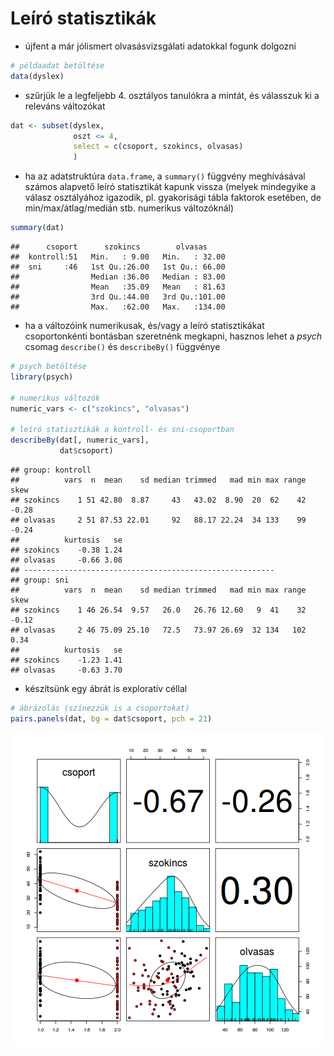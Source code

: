 # Leíró statisztikák

- újfent a már jólismert olvasásvizsgálati adatokkal fogunk dolgozni

```r
# példaadat betöltése
data(dyslex)
```

- szűrjük le a legfeljebb 4. osztályos tanulókra a mintát, és válasszuk ki
a releváns változókat

```r
dat <- subset(dyslex, 
              oszt <= 4, 
              select = c(csoport, szokincs, olvasas)
              )
```


- ha az adatstruktúra `data.frame`, a `summary()` függvény meghívásával
számos alapvető leíró statisztikát kapunk vissza (melyek mindegyike a válasz
osztályához igazodik, pl. gyakorisági tábla faktorok esetében, de 
min/max/átlag/medián stb. numerikus változóknál)

```r
summary(dat)
```

```
##      csoport      szokincs        olvasas      
##  kontroll:51   Min.   : 9.00   Min.   : 32.00  
##  sni     :46   1st Qu.:26.00   1st Qu.: 66.00  
##                Median :36.00   Median : 83.00  
##                Mean   :35.09   Mean   : 81.63  
##                3rd Qu.:44.00   3rd Qu.:101.00  
##                Max.   :62.00   Max.   :134.00
```

- ha a változóink numerikusak, és/vagy a leíró statisztikákat csoportonkénti
bontásban szeretnénk megkapni, hasznos lehet a *psych* csomag `describe()` és 
`describeBy()` függvénye

```r
# psych betöltése
library(psych)

# numerikus változók
numeric_vars <- c("szokincs", "olvasas")

# leíró statisztikák a kontroll- és sni-csoportban
describeBy(dat[, numeric_vars],
           dat$csoport)
```

```
## group: kontroll
##          vars  n  mean    sd median trimmed   mad min max range  skew
## szokincs    1 51 42.80  8.87     43   43.02  8.90  20  62    42 -0.28
## olvasas     2 51 87.53 22.01     92   88.17 22.24  34 133    99 -0.24
##          kurtosis   se
## szokincs    -0.38 1.24
## olvasas     -0.66 3.08
## -------------------------------------------------------- 
## group: sni
##          vars  n  mean    sd median trimmed   mad min max range  skew
## szokincs    1 46 26.54  9.57   26.0   26.76 12.60   9  41    32 -0.12
## olvasas     2 46 75.09 25.10   72.5   73.97 26.69  32 134   102  0.34
##          kurtosis   se
## szokincs    -1.23 1.41
## olvasas     -0.63 3.70
```

- készítsünk egy ábrát is exploratív céllal

```r
# ábrázolás (színezzük is a csoportokat)
pairs.panels(dat, bg = dat$csoport, pch = 21) 
```

![plot of chunk psychplot_lm](figure/psychplot_lm-1.png)

